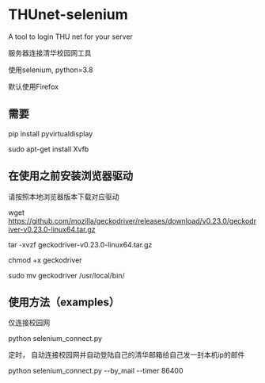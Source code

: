 # THUnet-selenium
A tool to login THU net for your server

服务器连接清华校园网工具

使用selenium, python=3.8

默认使用Firefox

## 需要

pip install pyvirtualdisplay

sudo apt-get install Xvfb

## 在使用之前安装浏览器驱动

请按照本地浏览器版本下载对应驱动

wget https://github.com/mozilla/geckodriver/releases/download/v0.23.0/geckodriver-v0.23.0-linux64.tar.gz

tar -xvzf geckodriver-v0.23.0-linux64.tar.gz

chmod +x geckodriver

sudo mv geckodriver /usr/local/bin/


## 使用方法（examples）

仅连接校园网

python selenium_connect.py

定时， 自动连接校园网并自动登陆自己的清华邮箱给自己发一封本机ip的邮件

python selenium_connect.py --by_mail --timer 86400
